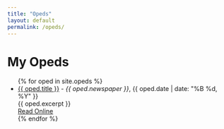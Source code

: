 ```yaml
---
title: "Opeds"
layout: default
permalink: /opeds/
---
```


<div class="container">
  <h1>My Opeds</h1>

  <ul class="opeds-list">
  {% for oped in site.opeds %}
    <li>
      <a href="{{ oped.url }}">{{ oped.title }}</a> - <em>{{ oped.newspaper }}</em>, {{ oped.date | date: "%B %d, %Y" }}</br>
      {{ oped.excerpt }}<br>
      <a href="{{ oped.read_online }}" target="_blank">Read Online</a>
    </li>
  {% endfor %}
  </ul>
</div>
